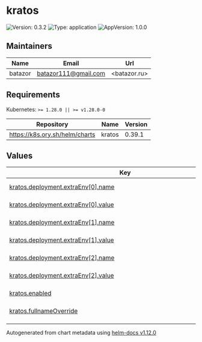 # kratos

![Version: 0.3.2](https://img.shields.io/badge/Version-0.3.2-informational?style=flat-square) ![Type: application](https://img.shields.io/badge/Type-application-informational?style=flat-square) ![AppVersion: 1.0.0](https://img.shields.io/badge/AppVersion-1.0.0-informational?style=flat-square)

## Maintainers

| Name | Email | Url |
| ---- | ------ | --- |
| batazor | <batazor111@gmail.com> | <batazor.ru> |

## Requirements

Kubernetes: `>= 1.28.0 || >= v1.28.0-0`

| Repository | Name | Version |
|------------|------|---------|
| https://k8s.ory.sh/helm/charts | kratos | 0.39.1 |

## Values

<table height="400px" >
	<thead>
		<th>Key</th>
		<th>Type</th>
		<th>Default</th>
		<th>Description</th>
	</thead>
	<tbody>
		<tr>
			<td id="kratos--deployment--extraEnv[0]--name"><a href="./values.yaml#L18">kratos.deployment.extraEnv[0].name</a></td>
			<td>
string
</td>
			<td>
				<div style="max-width: 300px;">
<pre lang="json">
"TRACING_PROVIDER"
</pre>
</div>
			</td>
			<td></td>
		</tr>
		<tr>
			<td id="kratos--deployment--extraEnv[0]--value"><a href="./values.yaml#L19">kratos.deployment.extraEnv[0].value</a></td>
			<td>
string
</td>
			<td>
				<div style="max-width: 300px;">
<pre lang="json">
"jaeger"
</pre>
</div>
			</td>
			<td></td>
		</tr>
		<tr>
			<td id="kratos--deployment--extraEnv[1]--name"><a href="./values.yaml#L20">kratos.deployment.extraEnv[1].name</a></td>
			<td>
string
</td>
			<td>
				<div style="max-width: 300px;">
<pre lang="json">
"TRACING_PROVIDERS_JAEGER_SAMPLING_SERVER_URL"
</pre>
</div>
			</td>
			<td></td>
		</tr>
		<tr>
			<td id="kratos--deployment--extraEnv[1]--value"><a href="./values.yaml#L21">kratos.deployment.extraEnv[1].value</a></td>
			<td>
string
</td>
			<td>
				<div style="max-width: 300px;">
<pre lang="json">
"http://grafana-tempo.grafana:14268/sampling"
</pre>
</div>
			</td>
			<td></td>
		</tr>
		<tr>
			<td id="kratos--deployment--extraEnv[2]--name"><a href="./values.yaml#L22">kratos.deployment.extraEnv[2].name</a></td>
			<td>
string
</td>
			<td>
				<div style="max-width: 300px;">
<pre lang="json">
"TRACING_PROVIDERS_JAEGER_LOCAL_AGENT_ADDRESS"
</pre>
</div>
			</td>
			<td></td>
		</tr>
		<tr>
			<td id="kratos--deployment--extraEnv[2]--value"><a href="./values.yaml#L23">kratos.deployment.extraEnv[2].value</a></td>
			<td>
string
</td>
			<td>
				<div style="max-width: 300px;">
<pre lang="json">
"grafana-tempo.grafana:6831"
</pre>
</div>
			</td>
			<td></td>
		</tr>
		<tr>
			<td id="kratos--enabled"><a href="./values.yaml#L8">kratos.enabled</a></td>
			<td>
bool
</td>
			<td>
				<div style="max-width: 300px;">
<pre lang="json">
true
</pre>
</div>
			</td>
			<td></td>
		</tr>
		<tr>
			<td id="kratos--fullnameOverride"><a href="./values.yaml#L10">kratos.fullnameOverride</a></td>
			<td>
string
</td>
			<td>
				<div style="max-width: 300px;">
<pre lang="json">
"kratos"
</pre>
</div>
			</td>
			<td></td>
		</tr>
		<tr>
			<td id="kratos--ingress--admin--className"><a href="./values.yaml#L28">kratos.ingress.admin.className</a></td>
			<td>
string
</td>
			<td>
				<div style="max-width: 300px;">
<pre lang="json">
"nginx"
</pre>
</div>
			</td>
			<td></td>
		</tr>
		<tr>
			<td id="kratos--ingress--admin--enabled"><a href="./values.yaml#L27">kratos.ingress.admin.enabled</a></td>
			<td>
bool
</td>
			<td>
				<div style="max-width: 300px;">
<pre lang="json">
false
</pre>
</div>
			</td>
			<td></td>
		</tr>
		<tr>
			<td id="kratos--ingress--public--annotations--"cert-manager--io/cluster-issuer""><a href="./values.yaml#L33">kratos.ingress.public.annotations."cert-manager.io/cluster-issuer"</a></td>
			<td>
string
</td>
			<td>
				<div style="max-width: 300px;">
<pre lang="json">
"cert-manager-production"
</pre>
</div>
			</td>
			<td></td>
		</tr>
		<tr>
			<td id="kratos--ingress--public--annotations--"nginx--ingress--kubernetes--io/enable-opentelemetry""><a href="./values.yaml#L35">kratos.ingress.public.annotations."nginx.ingress.kubernetes.io/enable-opentelemetry"</a></td>
			<td>
string
</td>
			<td>
				<div style="max-width: 300px;">
<pre lang="json">
"true"
</pre>
</div>
			</td>
			<td></td>
		</tr>
		<tr>
			<td id="kratos--ingress--public--annotations--"nginx--ingress--kubernetes--io/enable-owasp-core-rules""><a href="./values.yaml#L34">kratos.ingress.public.annotations."nginx.ingress.kubernetes.io/enable-owasp-core-rules"</a></td>
			<td>
string
</td>
			<td>
				<div style="max-width: 300px;">
<pre lang="json">
"true"
</pre>
</div>
			</td>
			<td></td>
		</tr>
		<tr>
			<td id="kratos--ingress--public--annotations--"nginx--ingress--kubernetes--io/rewrite-target""><a href="./values.yaml#L36">kratos.ingress.public.annotations."nginx.ingress.kubernetes.io/rewrite-target"</a></td>
			<td>
string
</td>
			<td>
				<div style="max-width: 300px;">
<pre lang="json">
"/$1"
</pre>
</div>
			</td>
			<td></td>
		</tr>
		<tr>
			<td id="kratos--ingress--public--annotations--"nginx--ingress--kubernetes--io/use-regex""><a href="./values.yaml#L37">kratos.ingress.public.annotations."nginx.ingress.kubernetes.io/use-regex"</a></td>
			<td>
string
</td>
			<td>
				<div style="max-width: 300px;">
<pre lang="json">
"true"
</pre>
</div>
			</td>
			<td></td>
		</tr>
		<tr>
			<td id="kratos--ingress--public--className"><a href="./values.yaml#L31">kratos.ingress.public.className</a></td>
			<td>
string
</td>
			<td>
				<div style="max-width: 300px;">
<pre lang="json">
"nginx"
</pre>
</div>
			</td>
			<td></td>
		</tr>
		<tr>
			<td id="kratos--ingress--public--enabled"><a href="./values.yaml#L30">kratos.ingress.public.enabled</a></td>
			<td>
bool
</td>
			<td>
				<div style="max-width: 300px;">
<pre lang="json">
true
</pre>
</div>
			</td>
			<td></td>
		</tr>
		<tr>
			<td id="kratos--ingress--public--hosts[0]--host"><a href="./values.yaml#L39">kratos.ingress.public.hosts[0].host</a></td>
			<td>
string
</td>
			<td>
				<div style="max-width: 300px;">
<pre lang="json">
"shortlink.best"
</pre>
</div>
			</td>
			<td></td>
		</tr>
		<tr>
			<td id="kratos--ingress--public--hosts[0]--paths[0]--path"><a href="./values.yaml#L41">kratos.ingress.public.hosts[0].paths[0].path</a></td>
			<td>
string
</td>
			<td>
				<div style="max-width: 300px;">
<pre lang="json">
"/api/auth/?(.*)"
</pre>
</div>
			</td>
			<td></td>
		</tr>
		<tr>
			<td id="kratos--ingress--public--hosts[0]--paths[0]--pathType"><a href="./values.yaml#L42">kratos.ingress.public.hosts[0].paths[0].pathType</a></td>
			<td>
string
</td>
			<td>
				<div style="max-width: 300px;">
<pre lang="json">
"Prefix"
</pre>
</div>
			</td>
			<td></td>
		</tr>
		<tr>
			<td id="kratos--ingress--public--tls[0]--hosts[0]"><a href="./values.yaml#L46">kratos.ingress.public.tls[0].hosts[0]</a></td>
			<td>
string
</td>
			<td>
				<div style="max-width: 300px;">
<pre lang="json">
"shortlink.best"
</pre>
</div>
			</td>
			<td></td>
		</tr>
		<tr>
			<td id="kratos--ingress--public--tls[0]--secretName"><a href="./values.yaml#L44">kratos.ingress.public.tls[0].secretName</a></td>
			<td>
string
</td>
			<td>
				<div style="max-width: 300px;">
<pre lang="json">
"shortlink-ingress-tls"
</pre>
</div>
			</td>
			<td></td>
		</tr>
		<tr>
			<td id="kratos--kratos--automigration"><a href="./values.yaml#L176">kratos.kratos.automigration</a></td>
			<td>
object
</td>
			<td>
				<div style="max-width: 300px;">
<pre lang="json">
{
  "enabled": true,
  "type": "initContainer"
}
</pre>
</div>
			</td>
			<td>Enables database migration</td>
		</tr>
		<tr>
			<td id="kratos--kratos--automigration--type"><a href="./values.yaml#L182">kratos.kratos.automigration.type</a></td>
			<td>
string
</td>
			<td>
				<div style="max-width: 300px;">
<pre lang="json">
"initContainer"
</pre>
</div>
			</td>
			<td>Configure the way to execute database migration. Possible values: job, initContainer When set to job, the migration will be executed as a job on release or upgrade. When set to initContainer, the migration will be executed when kratos pod is created Defaults to job</td>
		</tr>
		<tr>
			<td id="kratos--kratos--config--hashers--argon2--iterations"><a href="./values.yaml#L169">kratos.kratos.config.hashers.argon2.iterations</a></td>
			<td>
int
</td>
			<td>
				<div style="max-width: 300px;">
<pre lang="json">
2
</pre>
</div>
			</td>
			<td></td>
		</tr>
		<tr>
			<td id="kratos--kratos--config--hashers--argon2--key_length"><a href="./values.yaml#L171">kratos.kratos.config.hashers.argon2.key_length</a></td>
			<td>
int
</td>
			<td>
				<div style="max-width: 300px;">
<pre lang="json">
16
</pre>
</div>
			</td>
			<td></td>
		</tr>
		<tr>
			<td id="kratos--kratos--config--hashers--argon2--memory"><a href="./values.yaml#L168">kratos.kratos.config.hashers.argon2.memory</a></td>
			<td>
string
</td>
			<td>
				<div style="max-width: 300px;">
<pre lang="json">
"128MB"
</pre>
</div>
			</td>
			<td></td>
		</tr>
		<tr>
			<td id="kratos--kratos--config--hashers--argon2--parallelism"><a href="./values.yaml#L167">kratos.kratos.config.hashers.argon2.parallelism</a></td>
			<td>
int
</td>
			<td>
				<div style="max-width: 300px;">
<pre lang="json">
1
</pre>
</div>
			</td>
			<td></td>
		</tr>
		<tr>
			<td id="kratos--kratos--config--hashers--argon2--salt_length"><a href="./values.yaml#L170">kratos.kratos.config.hashers.argon2.salt_length</a></td>
			<td>
int
</td>
			<td>
				<div style="max-width: 300px;">
<pre lang="json">
16
</pre>
</div>
			</td>
			<td></td>
		</tr>
		<tr>
			<td id="kratos--kratos--config--identity--default_schema_id"><a href="./values.yaml#L51">kratos.kratos.config.identity.default_schema_id</a></td>
			<td>
string
</td>
			<td>
				<div style="max-width: 300px;">
<pre lang="json">
"default"
</pre>
</div>
			</td>
			<td></td>
		</tr>
		<tr>
			<td id="kratos--kratos--config--identity--schemas[0]--id"><a href="./values.yaml#L53">kratos.kratos.config.identity.schemas[0].id</a></td>
			<td>
string
</td>
			<td>
				<div style="max-width: 300px;">
<pre lang="json">
"default"
</pre>
</div>
			</td>
			<td></td>
		</tr>
		<tr>
			<td id="kratos--kratos--config--identity--schemas[0]--url"><a href="./values.yaml#L54">kratos.kratos.config.identity.schemas[0].url</a></td>
			<td>
string
</td>
			<td>
				<div style="max-width: 300px;">
<pre lang="json">
"file:///etc/config/identity.default.schema.json"
</pre>
</div>
			</td>
			<td></td>
		</tr>
		<tr>
			<td id="kratos--kratos--config--log--format"><a href="./values.yaml#L157">kratos.kratos.config.log.format</a></td>
			<td>
string
</td>
			<td>
				<div style="max-width: 300px;">
<pre lang="json">
"json"
</pre>
</div>
			</td>
			<td></td>
		</tr>
		<tr>
			<td id="kratos--kratos--config--log--leak_sensitive_values"><a href="./values.yaml#L158">kratos.kratos.config.log.leak_sensitive_values</a></td>
			<td>
bool
</td>
			<td>
				<div style="max-width: 300px;">
<pre lang="json">
true
</pre>
</div>
			</td>
			<td></td>
		</tr>
		<tr>
			<td id="kratos--kratos--config--log--level"><a href="./values.yaml#L156">kratos.kratos.config.log.level</a></td>
			<td>
string
</td>
			<td>
				<div style="max-width: 300px;">
<pre lang="json">
"info"
</pre>
</div>
			</td>
			<td></td>
		</tr>
		<tr>
			<td id="kratos--kratos--config--secrets--cookie[0]"><a href="./values.yaml#L163">kratos.kratos.config.secrets.cookie[0]</a></td>
			<td>
string
</td>
			<td>
				<div style="max-width: 300px;">
<pre lang="json">
"PLEASE-CHANGE-ME-I-AM-VERY-INSECURE"
</pre>
</div>
			</td>
			<td></td>
		</tr>
		<tr>
			<td id="kratos--kratos--config--selfservice--allowed_return_urls[0]"><a href="./values.yaml#L91">kratos.kratos.config.selfservice.allowed_return_urls[0]</a></td>
			<td>
string
</td>
			<td>
				<div style="max-width: 300px;">
<pre lang="json">
"*"
</pre>
</div>
			</td>
			<td></td>
		</tr>
		<tr>
			<td id="kratos--kratos--config--selfservice--allowed_return_urls[1]"><a href="./values.yaml#L92">kratos.kratos.config.selfservice.allowed_return_urls[1]</a></td>
			<td>
string
</td>
			<td>
				<div style="max-width: 300px;">
<pre lang="json">
"http://*"
</pre>
</div>
			</td>
			<td></td>
		</tr>
		<tr>
			<td id="kratos--kratos--config--selfservice--allowed_return_urls[2]"><a href="./values.yaml#L93">kratos.kratos.config.selfservice.allowed_return_urls[2]</a></td>
			<td>
string
</td>
			<td>
				<div style="max-width: 300px;">
<pre lang="json">
"https://*"
</pre>
</div>
			</td>
			<td></td>
		</tr>
		<tr>
			<td id="kratos--kratos--config--selfservice--default_browser_return_url"><a href="./values.yaml#L89">kratos.kratos.config.selfservice.default_browser_return_url</a></td>
			<td>
string
</td>
			<td>
				<div style="max-width: 300px;">
<pre lang="json">
"https://shortlink.best"
</pre>
</div>
			</td>
			<td></td>
		</tr>
		<tr>
			<td id="kratos--kratos--config--selfservice--flows--error--ui_url"><a href="./values.yaml#L117">kratos.kratos.config.selfservice.flows.error.ui_url</a></td>
			<td>
string
</td>
			<td>
				<div style="max-width: 300px;">
<pre lang="json">
"https://shortlink.best/next/error"
</pre>
</div>
			</td>
			<td></td>
		</tr>
		<tr>
			<td id="kratos--kratos--config--selfservice--flows--login--lifespan"><a href="./values.yaml#L142">kratos.kratos.config.selfservice.flows.login.lifespan</a></td>
			<td>
string
</td>
			<td>
				<div style="max-width: 300px;">
<pre lang="json">
"10m"
</pre>
</div>
			</td>
			<td></td>
		</tr>
		<tr>
			<td id="kratos--kratos--config--selfservice--flows--login--ui_url"><a href="./values.yaml#L141">kratos.kratos.config.selfservice.flows.login.ui_url</a></td>
			<td>
string
</td>
			<td>
				<div style="max-width: 300px;">
<pre lang="json">
"https://shortlink.best/next/auth/login"
</pre>
</div>
			</td>
			<td></td>
		</tr>
		<tr>
			<td id="kratos--kratos--config--selfservice--flows--logout--after--default_browser_return_url"><a href="./values.yaml#L138">kratos.kratos.config.selfservice.flows.logout.after.default_browser_return_url</a></td>
			<td>
string
</td>
			<td>
				<div style="max-width: 300px;">
<pre lang="json">
"https://shortlink.best/next/auth/login"
</pre>
</div>
			</td>
			<td></td>
		</tr>
		<tr>
			<td id="kratos--kratos--config--selfservice--flows--recovery--enabled"><a href="./values.yaml#L127">kratos.kratos.config.selfservice.flows.recovery.enabled</a></td>
			<td>
bool
</td>
			<td>
				<div style="max-width: 300px;">
<pre lang="json">
true
</pre>
</div>
			</td>
			<td></td>
		</tr>
		<tr>
			<td id="kratos--kratos--config--selfservice--flows--recovery--ui_url"><a href="./values.yaml#L128">kratos.kratos.config.selfservice.flows.recovery.ui_url</a></td>
			<td>
string
</td>
			<td>
				<div style="max-width: 300px;">
<pre lang="json">
"https://shortlink.best/next/auth/recovery"
</pre>
</div>
			</td>
			<td></td>
		</tr>
		<tr>
			<td id="kratos--kratos--config--selfservice--flows--registration--after--oidc--hooks[0]--hook"><a href="./values.yaml#L153">kratos.kratos.config.selfservice.flows.registration.after.oidc.hooks[0].hook</a></td>
			<td>
string
</td>
			<td>
				<div style="max-width: 300px;">
<pre lang="json">
"session"
</pre>
</div>
			</td>
			<td></td>
		</tr>
		<tr>
			<td id="kratos--kratos--config--selfservice--flows--registration--after--password--hooks[0]--hook"><a href="./values.yaml#L150">kratos.kratos.config.selfservice.flows.registration.after.password.hooks[0].hook</a></td>
			<td>
string
</td>
			<td>
				<div style="max-width: 300px;">
<pre lang="json">
"session"
</pre>
</div>
			</td>
			<td></td>
		</tr>
		<tr>
			<td id="kratos--kratos--config--selfservice--flows--registration--lifespan"><a href="./values.yaml#L145">kratos.kratos.config.selfservice.flows.registration.lifespan</a></td>
			<td>
string
</td>
			<td>
				<div style="max-width: 300px;">
<pre lang="json">
"10m"
</pre>
</div>
			</td>
			<td></td>
		</tr>
		<tr>
			<td id="kratos--kratos--config--selfservice--flows--registration--ui_url"><a href="./values.yaml#L146">kratos.kratos.config.selfservice.flows.registration.ui_url</a></td>
			<td>
string
</td>
			<td>
				<div style="max-width: 300px;">
<pre lang="json">
"https://shortlink.best/next/auth/registration"
</pre>
</div>
			</td>
			<td></td>
		</tr>
		<tr>
			<td id="kratos--kratos--config--selfservice--flows--settings--privileged_session_max_age"><a href="./values.yaml#L123">kratos.kratos.config.selfservice.flows.settings.privileged_session_max_age</a></td>
			<td>
string
</td>
			<td>
				<div style="max-width: 300px;">
<pre lang="json">
"15m"
</pre>
</div>
			</td>
			<td></td>
		</tr>
		<tr>
			<td id="kratos--kratos--config--selfservice--flows--settings--required_aal"><a href="./values.yaml#L124">kratos.kratos.config.selfservice.flows.settings.required_aal</a></td>
			<td>
string
</td>
			<td>
				<div style="max-width: 300px;">
<pre lang="json">
"highest_available"
</pre>
</div>
			</td>
			<td></td>
		</tr>
		<tr>
			<td id="kratos--kratos--config--selfservice--flows--settings--ui_url"><a href="./values.yaml#L120">kratos.kratos.config.selfservice.flows.settings.ui_url</a></td>
			<td>
string
</td>
			<td>
				<div style="max-width: 300px;">
<pre lang="json">
"https://shortlink.best/next/user/profile"
</pre>
</div>
			</td>
			<td></td>
		</tr>
		<tr>
			<td id="kratos--kratos--config--selfservice--flows--verification--after--default_browser_return_url"><a href="./values.yaml#L134">kratos.kratos.config.selfservice.flows.verification.after.default_browser_return_url</a></td>
			<td>
string
</td>
			<td>
				<div style="max-width: 300px;">
<pre lang="json">
"https://shortlink.best/next"
</pre>
</div>
			</td>
			<td></td>
		</tr>
		<tr>
			<td id="kratos--kratos--config--selfservice--flows--verification--enabled"><a href="./values.yaml#L131">kratos.kratos.config.selfservice.flows.verification.enabled</a></td>
			<td>
bool
</td>
			<td>
				<div style="max-width: 300px;">
<pre lang="json">
true
</pre>
</div>
			</td>
			<td></td>
		</tr>
		<tr>
			<td id="kratos--kratos--config--selfservice--flows--verification--ui_url"><a href="./values.yaml#L132">kratos.kratos.config.selfservice.flows.verification.ui_url</a></td>
			<td>
string
</td>
			<td>
				<div style="max-width: 300px;">
<pre lang="json">
"https://shortlink.best/next/auth/verification"
</pre>
</div>
			</td>
			<td></td>
		</tr>
		<tr>
			<td id="kratos--kratos--config--selfservice--methods--link--enabled"><a href="./values.yaml#L101">kratos.kratos.config.selfservice.methods.link.enabled</a></td>
			<td>
bool
</td>
			<td>
				<div style="max-width: 300px;">
<pre lang="json">
true
</pre>
</div>
			</td>
			<td></td>
		</tr>
		<tr>
			<td id="kratos--kratos--config--selfservice--methods--lookup_secret--enabled"><a href="./values.yaml#L105">kratos.kratos.config.selfservice.methods.lookup_secret.enabled</a></td>
			<td>
bool
</td>
			<td>
				<div style="max-width: 300px;">
<pre lang="json">
true
</pre>
</div>
			</td>
			<td></td>
		</tr>
		<tr>
			<td id="kratos--kratos--config--selfservice--methods--oidc--enabled"><a href="./values.yaml#L103">kratos.kratos.config.selfservice.methods.oidc.enabled</a></td>
			<td>
bool
</td>
			<td>
				<div style="max-width: 300px;">
<pre lang="json">
true
</pre>
</div>
			</td>
			<td></td>
		</tr>
		<tr>
			<td id="kratos--kratos--config--selfservice--methods--password--enabled"><a href="./values.yaml#L97">kratos.kratos.config.selfservice.methods.password.enabled</a></td>
			<td>
bool
</td>
			<td>
				<div style="max-width: 300px;">
<pre lang="json">
true
</pre>
</div>
			</td>
			<td></td>
		</tr>
		<tr>
			<td id="kratos--kratos--config--selfservice--methods--profile--enabled"><a href="./values.yaml#L99">kratos.kratos.config.selfservice.methods.profile.enabled</a></td>
			<td>
bool
</td>
			<td>
				<div style="max-width: 300px;">
<pre lang="json">
true
</pre>
</div>
			</td>
			<td></td>
		</tr>
		<tr>
			<td id="kratos--kratos--config--selfservice--methods--totp--config--issuer"><a href="./values.yaml#L110">kratos.kratos.config.selfservice.methods.totp.config.issuer</a></td>
			<td>
string
</td>
			<td>
				<div style="max-width: 300px;">
<pre lang="json">
"shortlink.best"
</pre>
</div>
			</td>
			<td></td>
		</tr>
		<tr>
			<td id="kratos--kratos--config--selfservice--methods--totp--enabled"><a href="./values.yaml#L107">kratos.kratos.config.selfservice.methods.totp.enabled</a></td>
			<td>
bool
</td>
			<td>
				<div style="max-width: 300px;">
<pre lang="json">
true
</pre>
</div>
			</td>
			<td></td>
		</tr>
		<tr>
			<td id="kratos--kratos--config--serve--admin--base_url"><a href="./values.yaml#L79">kratos.kratos.config.serve.admin.base_url</a></td>
			<td>
string
</td>
			<td>
				<div style="max-width: 300px;">
<pre lang="json">
"http://127.0.0.1:4434/"
</pre>
</div>
			</td>
			<td></td>
		</tr>
		<tr>
			<td id="kratos--kratos--config--serve--public--base_url"><a href="./values.yaml#L59">kratos.kratos.config.serve.public.base_url</a></td>
			<td>
string
</td>
			<td>
				<div style="max-width: 300px;">
<pre lang="json">
"https://shortlink.best/api/auth"
</pre>
</div>
			</td>
			<td></td>
		</tr>
		<tr>
			<td id="kratos--kratos--config--serve--public--cors--allow_credentials"><a href="./values.yaml#L77">kratos.kratos.config.serve.public.cors.allow_credentials</a></td>
			<td>
bool
</td>
			<td>
				<div style="max-width: 300px;">
<pre lang="json">
true
</pre>
</div>
			</td>
			<td></td>
		</tr>
		<tr>
			<td id="kratos--kratos--config--serve--public--cors--allowed_headers[0]"><a href="./values.yaml#L73">kratos.kratos.config.serve.public.cors.allowed_headers[0]</a></td>
			<td>
string
</td>
			<td>
				<div style="max-width: 300px;">
<pre lang="json">
"Authorization"
</pre>
</div>
			</td>
			<td></td>
		</tr>
		<tr>
			<td id="kratos--kratos--config--serve--public--cors--allowed_headers[1]"><a href="./values.yaml#L74">kratos.kratos.config.serve.public.cors.allowed_headers[1]</a></td>
			<td>
string
</td>
			<td>
				<div style="max-width: 300px;">
<pre lang="json">
"Cookie"
</pre>
</div>
			</td>
			<td></td>
		</tr>
		<tr>
			<td id="kratos--kratos--config--serve--public--cors--allowed_headers[2]"><a href="./values.yaml#L75">kratos.kratos.config.serve.public.cors.allowed_headers[2]</a></td>
			<td>
string
</td>
			<td>
				<div style="max-width: 300px;">
<pre lang="json">
"Content-Type"
</pre>
</div>
			</td>
			<td></td>
		</tr>
		<tr>
			<td id="kratos--kratos--config--serve--public--cors--allowed_headers[3]"><a href="./values.yaml#L76">kratos.kratos.config.serve.public.cors.allowed_headers[3]</a></td>
			<td>
string
</td>
			<td>
				<div style="max-width: 300px;">
<pre lang="json">
"Set-Cookie"
</pre>
</div>
			</td>
			<td></td>
		</tr>
		<tr>
			<td id="kratos--kratos--config--serve--public--cors--allowed_methods[0]"><a href="./values.yaml#L67">kratos.kratos.config.serve.public.cors.allowed_methods[0]</a></td>
			<td>
string
</td>
			<td>
				<div style="max-width: 300px;">
<pre lang="json">
"POST"
</pre>
</div>
			</td>
			<td></td>
		</tr>
		<tr>
			<td id="kratos--kratos--config--serve--public--cors--allowed_methods[1]"><a href="./values.yaml#L68">kratos.kratos.config.serve.public.cors.allowed_methods[1]</a></td>
			<td>
string
</td>
			<td>
				<div style="max-width: 300px;">
<pre lang="json">
"GET"
</pre>
</div>
			</td>
			<td></td>
		</tr>
		<tr>
			<td id="kratos--kratos--config--serve--public--cors--allowed_methods[2]"><a href="./values.yaml#L69">kratos.kratos.config.serve.public.cors.allowed_methods[2]</a></td>
			<td>
string
</td>
			<td>
				<div style="max-width: 300px;">
<pre lang="json">
"PUT"
</pre>
</div>
			</td>
			<td></td>
		</tr>
		<tr>
			<td id="kratos--kratos--config--serve--public--cors--allowed_methods[3]"><a href="./values.yaml#L70">kratos.kratos.config.serve.public.cors.allowed_methods[3]</a></td>
			<td>
string
</td>
			<td>
				<div style="max-width: 300px;">
<pre lang="json">
"PATCH"
</pre>
</div>
			</td>
			<td></td>
		</tr>
		<tr>
			<td id="kratos--kratos--config--serve--public--cors--allowed_methods[4]"><a href="./values.yaml#L71">kratos.kratos.config.serve.public.cors.allowed_methods[4]</a></td>
			<td>
string
</td>
			<td>
				<div style="max-width: 300px;">
<pre lang="json">
"DELETE"
</pre>
</div>
			</td>
			<td></td>
		</tr>
		<tr>
			<td id="kratos--kratos--config--serve--public--cors--allowed_origins[0]"><a href="./values.yaml#L64">kratos.kratos.config.serve.public.cors.allowed_origins[0]</a></td>
			<td>
string
</td>
			<td>
				<div style="max-width: 300px;">
<pre lang="json">
"http://127.0.0.1:3000"
</pre>
</div>
			</td>
			<td></td>
		</tr>
		<tr>
			<td id="kratos--kratos--config--serve--public--cors--allowed_origins[1]"><a href="./values.yaml#L65">kratos.kratos.config.serve.public.cors.allowed_origins[1]</a></td>
			<td>
string
</td>
			<td>
				<div style="max-width: 300px;">
<pre lang="json">
"https://shortlink.best"
</pre>
</div>
			</td>
			<td></td>
		</tr>
		<tr>
			<td id="kratos--kratos--config--serve--public--cors--debug"><a href="./values.yaml#L62">kratos.kratos.config.serve.public.cors.debug</a></td>
			<td>
bool
</td>
			<td>
				<div style="max-width: 300px;">
<pre lang="json">
true
</pre>
</div>
			</td>
			<td></td>
		</tr>
		<tr>
			<td id="kratos--kratos--config--serve--public--cors--enabled"><a href="./values.yaml#L61">kratos.kratos.config.serve.public.cors.enabled</a></td>
			<td>
bool
</td>
			<td>
				<div style="max-width: 300px;">
<pre lang="json">
true
</pre>
</div>
			</td>
			<td></td>
		</tr>
		<tr>
			<td id="kratos--kratos--config--session--cookie--domain"><a href="./values.yaml#L85">kratos.kratos.config.session.cookie.domain</a></td>
			<td>
string
</td>
			<td>
				<div style="max-width: 300px;">
<pre lang="json">
"https://shortlink.best"
</pre>
</div>
			</td>
			<td></td>
		</tr>
		<tr>
			<td id="kratos--kratos--config--session--cookie--same_site"><a href="./values.yaml#L86">kratos.kratos.config.session.cookie.same_site</a></td>
			<td>
string
</td>
			<td>
				<div style="max-width: 300px;">
<pre lang="json">
"Lax"
</pre>
</div>
			</td>
			<td></td>
		</tr>
		<tr>
			<td id="kratos--kratos--config--session--lifespan"><a href="./values.yaml#L83">kratos.kratos.config.session.lifespan</a></td>
			<td>
string
</td>
			<td>
				<div style="max-width: 300px;">
<pre lang="json">
"720h"
</pre>
</div>
			</td>
			<td></td>
		</tr>
		<tr>
			<td id="kratos--kratos--development"><a href="./values.yaml#L173">kratos.kratos.development</a></td>
			<td>
bool
</td>
			<td>
				<div style="max-width: 300px;">
<pre lang="json">
true
</pre>
</div>
			</td>
			<td></td>
		</tr>
		<tr>
			<td id="kratos--kratos--identitySchemas--"identity--default--schema--json""><a href="./values.yaml#L186">kratos.kratos.identitySchemas."identity.default.schema.json"</a></td>
			<td>
string
</td>
			<td>
				<div style="max-width: 300px;">
<pre lang="json">
"{\n  \"$id\": \"https://schemas.ory.sh/presets/kratos/quickstart/email-password/identity.schema.json\",\n  \"$schema\": \"http://json-schema.org/draft-07/schema#\",\n  \"title\": \"Person\",\n  \"type\": \"object\",\n  \"properties\": {\n    \"traits\": {\n      \"type\": \"object\",\n      \"properties\": {\n        \"email\": {\n          \"type\": \"string\",\n          \"format\": \"email\",\n          \"title\": \"E-Mail\",\n          \"minLength\": 3,\n          \"ory.sh/kratos\": {\n            \"credentials\": {\n              \"password\": {\n                \"identifier\": true\n              },\n              \"totp\": {\n                \"account_name\": true\n              }\n            },\n            \"verification\": {\n              \"via\": \"email\"\n            },\n            \"recovery\": {\n              \"via\": \"email\"\n            }\n          }\n        },\n        \"name\": {\n          \"type\": \"object\",\n          \"properties\": {\n            \"first\": {\n              \"title\": \"First Name\",\n              \"type\": \"string\"\n            },\n            \"last\": {\n              \"title\": \"Last Name\",\n              \"type\": \"string\"\n            }\n          }\n        }\n      },\n      \"required\": [\n        \"email\"\n      ],\n      \"additionalProperties\": false\n    }\n  }\n}\n"
</pre>
</div>
			</td>
			<td></td>
		</tr>
		<tr>
			<td id="kratos--kratos--identitySchemas--"oidc--github--jsonnet""><a href="./values.yaml#L239">kratos.kratos.identitySchemas."oidc.github.jsonnet"</a></td>
			<td>
string
</td>
			<td>
				<div style="max-width: 300px;">
<pre lang="json">
"local claims = {\n  email_verified: false,\n} + std.extVar('claims');\n\n{\n  identity: {\n    traits: {\n      // Allowing unverified email addresses enables account\n      // enumeration attacks, especially if the value is used for\n      // e.g. verification or as a password login identifier.\n      //\n      // Therefore we only return the email if it (a) exists and (b) is marked verified\n      // by GitHub.\n      [if 'email' in claims \u0026\u0026 claims.email_verified then 'email' else null]: claims.email,\n    },\n    metadata_public: {\n      github_username: claims.username,\n    }\n  },\n}\n"
</pre>
</div>
			</td>
			<td></td>
		</tr>
		<tr>
			<td id="kratos--kratos--identitySchemas--"oidc--gitlab--jsonnet""><a href="./values.yaml#L260">kratos.kratos.identitySchemas."oidc.gitlab.jsonnet"</a></td>
			<td>
string
</td>
			<td>
				<div style="max-width: 300px;">
<pre lang="json">
"local claims = {\n  email_verified: false,\n} + std.extVar('claims');\n{\n  identity: {\n    traits: {\n      // Allowing unverified email addresses enables account\n      // enumeration attacks,  if the value is used for\n      // verification or as a password login identifier.\n      //\n      // Therefore we only return the email if it (a) exists and (b) is marked verified\n      // by GitLab.\n      [if 'email' in claims \u0026\u0026 claims.email_verified then 'email' else null]: claims.email,\n    },\n  },\n}\n"
</pre>
</div>
			</td>
			<td></td>
		</tr>
		<tr>
			<td id="kratos--secret--enabled"><a href="./values.yaml#L13">kratos.secret.enabled</a></td>
			<td>
bool
</td>
			<td>
				<div style="max-width: 300px;">
<pre lang="json">
true
</pre>
</div>
			</td>
			<td></td>
		</tr>
		<tr>
			<td id="kratos--secret--hashSumEnabled"><a href="./values.yaml#L14">kratos.secret.hashSumEnabled</a></td>
			<td>
bool
</td>
			<td>
				<div style="max-width: 300px;">
<pre lang="json">
false
</pre>
</div>
			</td>
			<td></td>
		</tr>
		<tr>
			<td id="kratos--serviceMonitor--enabled"><a href="./values.yaml#L280">kratos.serviceMonitor.enabled</a></td>
			<td>
bool
</td>
			<td>
				<div style="max-width: 300px;">
<pre lang="json">
true
</pre>
</div>
			</td>
			<td></td>
		</tr>
		<tr>
			<td id="kratos--serviceMonitor--labels--release"><a href="./values.yaml#L283">kratos.serviceMonitor.labels.release</a></td>
			<td>
string
</td>
			<td>
				<div style="max-width: 300px;">
<pre lang="json">
"prometheus-operator"
</pre>
</div>
			</td>
			<td></td>
		</tr>
	</tbody>
</table>

----------------------------------------------
Autogenerated from chart metadata using [helm-docs v1.12.0](https://github.com/norwoodj/helm-docs/releases/v1.12.0)
